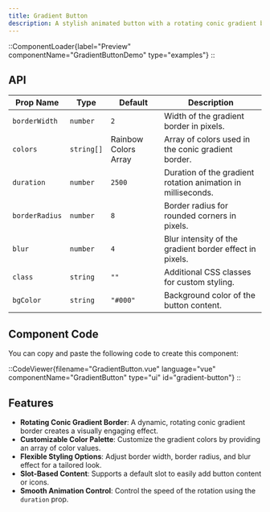 ```yaml
---
title: Gradient Button
description: A stylish animated button with a rotating conic gradient border and customizable properties for a vibrant look.
---
```


::ComponentLoader{label="Preview" componentName="GradientButtonDemo" type="examples"}
::

## API

| Prop Name      | Type       | Default              | Description                                                  |
| -------------- | ---------- | -------------------- | ------------------------------------------------------------ |
| `borderWidth`  | `number`   | `2`                  | Width of the gradient border in pixels.                      |
| `colors`       | `string[]` | Rainbow Colors Array | Array of colors used in the conic gradient border.           |
| `duration`     | `number`   | `2500`               | Duration of the gradient rotation animation in milliseconds. |
| `borderRadius` | `number`   | `8`                  | Border radius for rounded corners in pixels.                 |
| `blur`         | `number`   | `4`                  | Blur intensity of the gradient border effect in pixels.      |
| `class`        | `string`   | `""`                 | Additional CSS classes for custom styling.                   |
| `bgColor`      | `string`   | `"#000"`             | Background color of the button content.                      |

## Component Code

You can copy and paste the following code to create this component:

::CodeViewer{filename="GradientButton.vue" language="vue" componentName="GradientButton" type="ui" id="gradient-button"}
::

## Features

- **Rotating Conic Gradient Border**: A dynamic, rotating conic gradient border creates a visually engaging effect.
- **Customizable Color Palette**: Customize the gradient colors by providing an array of color values.
- **Flexible Styling Options**: Adjust border width, border radius, and blur effect for a tailored look.
- **Slot-Based Content**: Supports a default slot to easily add button content or icons.
- **Smooth Animation Control**: Control the speed of the rotation using the `duration` prop.
